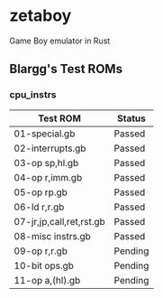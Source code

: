 # zetaboy
Game Boy emulator in Rust

## Blargg's Test ROMs

### cpu_instrs

| Test ROM                 | Status  |
|--------------------------|---------|
| 01-special.gb            | Passed  |
| 02-interrupts.gb         | Passed  |
| 03-op sp,hl.gb           | Passed  |
| 04-op r,imm.gb           | Passed  |
| 05-op rp.gb              | Passed  |
| 06-ld r,r.gb             | Passed  |
| 07-jr,jp,call,ret,rst.gb | Passed  |
| 08-misc instrs.gb        | Passed  |
| 09-op r,r.gb             | Pending |
| 10-bit ops.gb            | Pending |
| 11-op a,(hl).gb          | Pending |